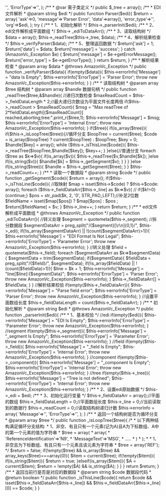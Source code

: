 <?php
/**
 * AmazonVc EDI 模型类
 * @author 
 */
class AmazonVc_EDI_Model{

	/**
	 * @var 基础配置
	 */
	public $_segment = '~';//数据段分隔符
	public $_field = '*';//字段分隔符
	public $_component = '^';//部件分隔符
	public $_sub_component = '';//子部件分隔符
	public $_escape = '?';//转义符
	
	/**
	 * @var 运行变量
	 */
	private $_edi = '';//edi原始数据
	public $_fieldDataArr = array();//平面的数组
	public $_fieldDataLength = 0;//平面数组长度
	public $_line = 0;//当前读取到的数据行
	public $_readCount = 0;//读取结构树递归计数
	
	/**
	 * @var 异常信息
	 */
	protected $errorInfo = array(
	    'Message'=>'',
	    'ErrorType'=>'',
	);
	
	/**
	 * @var 需子类定义
	 */
	public $_tree = array();
	
	/**
	 * EDI文件解析
	 * @param string $edi
	 */
	public function Parser($edi){
	    $return = array(
	        'ask'=>0,
	        'message'=>'Parser Error',
	        'data'=>array(),
	        'error_type'=>'',
	        'org'=>$edi,
	    );
	    
	    try {
	        /**
	         * 1、初始化解析
	         */
	        $this->_parserInit($edi);
	        
	        /**
	         * 2、edi文件解析成平面数组
	        */
	        $this-> _ediToDataArr();
	    
	        /**
	         * 3、读取结构树
	        */
	        $data = array();
	        $this->_readTree($this->_tree, $data);
	         
	        
	        /**
	         * 4、解析结果检查
	        */
	        $this->_verifyParser($data);
	    
	        /**
	         * 5、整理返回数据
	        */
	        $return['ask'] = 1;
	        $return['data'] = $data;
	        $return['message'] = 'success';
	    } catch (AmazonVc_Exception $e) {
	        $return['message'] = $e->getErrorMessage();
	        $return['error_type'] = $e->getErrorType();
	    }
	     
	    return $return;
	}
	
	/**
	 * 解析结果检查
	 * @param array $data
	 * @throws AmazonVc_Exception
	 */
	public function _verifyParser($data){
	    if(empty($data)){
	        $this->errorInfo['Message'] = "data Is Empty";
	        $this->errorInfo['ErrorType'] = 'Parser Error';
	        throw new AmazonVc_Exception($this->errorInfo);
	    }
	}
	
	/**
	 * 读取结构树
	 * @param array $tree 结构树
	 * @param array $handle 数据句柄
	 */
	public function _readTree($tree,&$handle){
	    //递归次数检查
	    $maxReadCount = $this->_fieldDataLength * 2;//最大递归次数设为平面文件长度两倍
	    if($this->_readCount > $maxReadCount){
	    	$msg = "Max readTree of 2*fieldDataLength[{$maxReadCount}] reached,aborting;tree:".print_r($tree,1);
	        $this->errorInfo['Message'] = $msg;
	        $this->errorInfo['ErrorType'] = 'Internal Error';
	        throw new AmazonVc_Exception($this->errorInfo);
	    }
	    if($tree){
	        if(is_array($tree)){
	            if($this->_isLoopTree($tree)){//循环分支
	                $loopTree = current($tree);
	                $code = is_array($loopTree) ? current($loopTree) : $loopTree;
	                $key = 0;
	                $handle[$key] = array();
	                while ($this->_isThisLine($code)){
	                    $this->_readTree($loopTree,$handle[$key]);
	                    $key++;
	                }
	            }else{//普通分支
	                foreach ($tree as $k=>$v){
	                    if(is_array($v)){
	                        $this->_readTree($v,$handle[$k]);
	                    }else if(is_string($v)){
	                        $handle[$k] = $this->_getSegment($v);
	                    }
	                }
	            }
	        }else if(is_string($tree)){
	            $handle = $this->_getSegment($tree);
	        }
	    }
	    $this->_readCount++;
	}
	
	/**
	 * 读取一个数据段
	 * @param string $code
	 */
	public function _getSegment($code){
	    $return = array();
	    if($this->_isThisLine($code)){
	        //取映射
	        $map = isset($this->$code) ? $this->$code: array();
	        foreach ($this->_fieldDataArr[$this->_line] as $k=>$v){
// 	            if($k!=0){continue;}
	            $pos = str_pad($k, 2, '0', STR_PAD_LEFT);//补足2位数
	            $fieldName = isset($map[$pos]) ? $map[$pos] : $pos ;
	            $return[$fieldName] = $v;
	        }
	        $this->_line++;
	    }
	    return $return;
	}
	
	/**
	 * edi文件解析成平面数组
	 * @throws AmazonVc_Exception
	 */
	public function _ediToDataArr(){
	    //转义处理
	    $segment = quotemeta($this->_segment);
	    //拆分数据段
	    $segmentDataArr = preg_split("/{$segment}[\r\n]{0,1}/", $this->_edi);
	    if(!is_array($segmentDataArr) || !(count($segmentDataArr)>1)){
	        $this->errorInfo['Message'] = "EDI Format Is Not Legal";
	        $this->errorInfo['ErrorType'] = 'Parameter Error';
	        throw new AmazonVc_Exception($this->errorInfo);
	    }
	    //转义处理
	    $field = quotemeta($this->_field);
	    foreach ($segmentDataArr as $k=>$segmentData){
	        $segmentData = trim($segmentData);
	        if($segmentData){
	            $fieldData = preg_split("/{$field}/", $segmentData);
	            if(!is_array($fieldData) || !(count($fieldData)>1)){
	                $line = $k + 1;
	                $this->errorInfo['Message'] = "line[$line]:{$segmentData}";
	                $this->errorInfo['ErrorType'] = 'Parser Error';
	                throw new AmazonVc_Exception($this->errorInfo);
	            }
	            $this->_fieldDataArr[] = $fieldData;
	        }
	    }
	    //解析结果校验
	    if(empty($this->_fieldDataArr)){
	        $this->errorInfo['Message'] = "Parse field error";
	        $this->errorInfo['ErrorType'] = 'Parser Error';
	        throw new AmazonVc_Exception($this->errorInfo);
	    }
	    //设置平面数组长度
	    $this->_fieldDataLength = count($this->_fieldDataArr);
	}
	
	/**
	 * 初始化解析
	 * @param string $edi
	 * @throws AmazonVc_Exception
	 */
	public function _parserInit($edi){
	    /**
	     * 1、基本校验
	     */
	    //edi
	    if(empty($edi)){
	        $this->errorInfo['Message'] = "EDI Is Empty";
	        $this->errorInfo['ErrorType'] = 'Parameter Error';
	        throw new AmazonVc_Exception($this->errorInfo);
	    }
	    //segment
	    if(empty($this->_segment)){
	        $this->errorInfo['Message'] = "_segment Is Empty";
	        $this->errorInfo['ErrorType'] = 'Parameter Error';
	        throw new AmazonVc_Exception($this->errorInfo);
	    }
	    //field
	    if(empty($this->_field)){
	        $this->errorInfo['Message'] = "_field Is Empty";
	        $this->errorInfo['ErrorType'] = 'Internal Error';
	        throw new AmazonVc_Exception($this->errorInfo);
	    }
	    //component
	    if(empty($this->_component)){
	        $this->errorInfo['Message'] = "_component Is Empty";
	        $this->errorInfo['ErrorType'] = 'Internal Error';
	        throw new AmazonVc_Exception($this->errorInfo);
	    }
	    //tree
	    if(empty($this->_tree)){
	        $this->errorInfo['Message'] = "Tree is not defined";
	        $this->errorInfo['ErrorType'] = 'Internal Error';
	        throw new AmazonVc_Exception($this->errorInfo);
	    }
	    
	    /**
	     * 2、设置edi原始数据
	     */
	    $this->_edi = $edi;
	    
	    /**
	     * 3、初始化运行变量
	     */
	    $this->_fieldDataArr = array();//平面的数组
	    $this->_fieldDataLength = 0;//平面数组长度
	    $this->_line = 0;//当前读取到的数据行
	    $this->_readCount = 0;//读取结构树递归计数
	    $this->errorInfo = array(
	        'Message'=>'',
	        'ErrorType'=>'',
	    );
	}
	
	/**
	 * 返回一个结构树是否为循环分支
	 * @param array $tree
	 */
	public function _isLoopTree($tree){
	    /*
	     * 以下两种结构满足循环分支结构:
	     * 1、非空、有且只有一个元素(记为A)且A为下标数组、A中的第一个元素的值为字符串
	     * $tree = array(
	     *         array(
	     *             'ReferenceIdentification'=>'N9',
	     *             'MessageText'=>'MSG',
	     *             .....
	     *         )
	     * );
	     * 
	     * 1、非空且为下标数组、有且只有一个元素且该元素为字符串
	     * $tree = array('REF');
	     */
	    $return = false;
	    if(!empty($tree) && is_array($tree) && array_keys($tree)===array(0)){
	        $item = current($tree);
	        if(!empty($item)){
	        	if(is_string($item)){
	        		$return = true;
	        	}elseif(is_array($item)){
	        		$A = current($item);
	        		$return = !empty($A) && is_string($A);
	        	}
	        }
	    }
	    return $return;
	}
	
	/**
	 * 返回当前行是否是对应的数据段
	 * @param string $code 数据段代码
	 * @return boolean 
	 */
	public function _isThisLine($code){
		return $code && isset($this->_fieldDataArr[$this->_line]) && $this->_fieldDataArr[$this->_line][0] == $code;
	}

}
